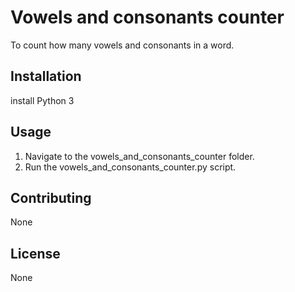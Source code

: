 # Vowels and consonants counter

To count how many vowels and consonants in a word.

## Installation

install Python 3

## Usage

1. Navigate to the vowels_and_consonants_counter folder.
2. Run the vowels_and_consonants_counter.py script.

## Contributing

None

## License

None
